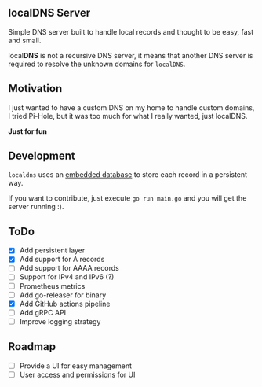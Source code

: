 ## localDNS Server

Simple DNS server built to handle local records and thought to be easy, fast and small.

local**DNS** is not a recursive DNS server, it means that another DNS server is required to resolve the unknown domains for `localDNS`.

## Motivation

I just wanted to have a custom DNS on my home to handle custom domains, I tried Pi-Hole, but it was too much for what I really wanted, just localDNS.

**Just for fun**

## Development

`localdns` uses an [embedded database](https://github.com/akrylysov/pogreb) to store each record in a persistent way.

If you want to contribute, just execute `go run main.go` and you will get the server running :).

## ToDo

- [x] Add persistent layer
- [x] Add support for A records
- [ ] Add support for AAAA records
- [ ] Support for IPv4 and IPv6 (?)
- [ ] Prometheus metrics
- [ ] Add go-releaser for binary
- [x] Add GitHub actions pipeline
- [ ] Add gRPC API
- [ ] Improve logging strategy

## Roadmap

- [ ] Provide a UI for easy management
- [ ] User access and permissions for UI

